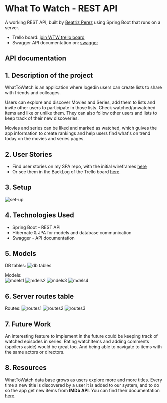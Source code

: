 # What To Watch - REST API

A working REST API, built by [Beatriz Perez](https://github.com/beatriz-perez) using Spring Boot that runs on a server.

* Trello board: [join WTW trello board](https://trello.com/invite/b/6vu1AH4D/6b9ddcb9b22acd1688b9fc1ebf9efcc7/whattowatch-final-project)
* Swagger API documentation on: [swagger](http://localhost:5005/swagger-ui.html)

## API documentation

## 1. Description of the project

WhatToWatch is an application where logedin users can create lists to share with friends and colleages.

Users can explore and discover Movies and Series, add them to lists and invite other users to participate in those lists. Check watched/unwatched items and like or unlike them.
They can also follow other users and lists to keep track of their new discoveries.

Movies and series can be liked and marked as watched, which guives the app information to create rankings and help users find what's on trend today on the movies and series pages.

## 2. User Stories

- Find user stories on my SPA repo, with the initial wireframes [here](https://github.com/Openbank-Java-Bootcamp/beatriz-perez-FinalProject-WhatToWatch-SPA)
- Or see them in the BackLog of the Trello board [here](https://trello.com/invite/b/6vu1AH4D/6b9ddcb9b22acd1688b9fc1ebf9efcc7/whattowatch-final-project)

## 3. Setup

![set-up](./src/images/spring-initializr-setup.png)

## 4. Technologies Used

- Spring Boot - REST API 
- Hibernate & JPA for models and database communication
- Swagger - API documentation

## 5. Models

DB tables:
![db tables](./src/images/finalDBtables.png)

Models: <br/>
![mdels1](./src/images/models1.png)
![mdels2](./src/images/models2.png)
![mdels3](./src/images/models3.png)
![mdels4](./src/images/models4.png)

## 6. Server routes table

Routes:
![routes1](./src/images/routes1.png)
![routes2](./src/images/routes2.png)
![routes3](./src/images/routes3.png)

## 7. Future Work

An interesting feature to implement in the future could be keeping track of watched episodes in series.
Rating watchItems and adding comments (spoilers aside) would be great too. And being able to navigate to items with the same actors or directors.

## 8. Resources

WhatToWatch data base grows as users explore more and more titles. Every time a new title is discovered by a user it is added to our system, and to do so the app get new items from **IMDb API**.
You can find their documentation [here](https://imdb-api.com/api).
